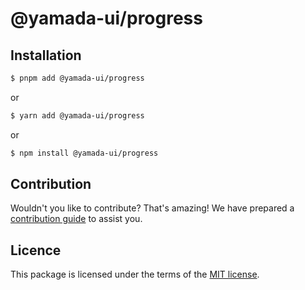 # @yamada-ui/progress

## Installation

```sh
$ pnpm add @yamada-ui/progress
```

or

```sh
$ yarn add @yamada-ui/progress
```

or

```sh
$ npm install @yamada-ui/progress
```

## Contribution

Wouldn't you like to contribute? That's amazing! We have prepared a [contribution guide](https://github.com/hirotomoyamada/yamada-ui/blob/main/CONTRIBUTING.md) to assist you.

## Licence

This package is licensed under the terms of the
[MIT license](https://github.com/hirotomoyamada/yamada-ui/blob/main/LICENSE).
